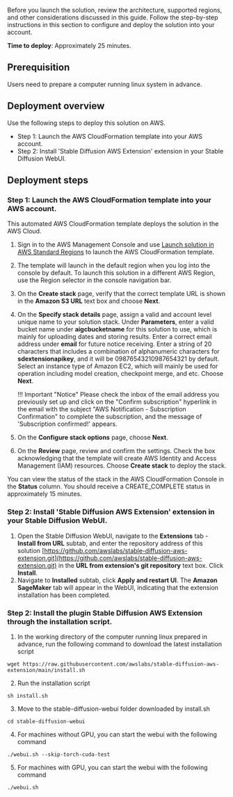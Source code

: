 Before you launch the solution, review the architecture, supported regions, and other considerations discussed in this guide. Follow the step-by-step instructions in this section to configure and deploy the solution into your account.

**Time to deploy**: Approximately 25 minutes.

## Prerequisition
Users need to prepare a computer running linux system in advance.


## Deployment overview

Use the following steps to deploy this solution on AWS. 

- Step 1: Launch the AWS CloudFormation template into your AWS account.
- Step 2: Install 'Stable Diffusion AWS Extension' extension in your Stable Diffusion WebUI. 


## Deployment steps

### Step 1: Launch the AWS CloudFormation template into your AWS account.
This automated AWS CloudFormation template deploys the solution in the AWS Cloud.

1. Sign in to the AWS Management Console and use [Launch solution in AWS Standard Regions](https://console.aws.amazon.com/cloudformation/home?#/stacks/create/template?stackName=stable-diffusion-aws&templateURL=https://aws-gcr-solutions.s3.amazonaws.com/stable-diffusion-aws-extension-github-mainline/latest/custom-domain/Stable-diffusion-aws-extension-middleware-stack.template.json) to launch the AWS CloudFormation template.   
2. The template will launch in the default region when you log into the console by default. To launch this solution in a different AWS Region, use the Region selector in the console navigation bar.
3. On the **Create stack** page, verify that the correct template URL is shown in the **Amazon S3 URL** text box and choose **Next**.
4. On the **Specify stack details** page, assign a valid and account level unique name to your solution stack. Under **Parameters**, enter a valid bucket name under **aigcbucketname** for this solution to use, which is mainly for uploading dates and storing results. Enter a correct email address under **email** for future notice receiving. Enter a string of 20 characters that includes a combination of alphanumeric characters for **sdextensionapikey**, and it will be 09876543210987654321 by default. Select an instance type of Amazon EC2, which will mainly be used for operation including model creation, checkpoint merge, and etc. Choose **Next**.

    !!! Important "Notice" 
        Please check the inbox of the email address you previously set up and click on the "Confirm subscription" hyperlink in the email with the subject "AWS Notification - Subscription Confirmation" to complete the subscription, and the message of 'Subscription confirmed!' appears.

5. On the **Configure stack options** page, choose **Next**.
6. On the **Review** page, review and confirm the settings. Check the box acknowledging that the template will create AWS Identity and Access Management (IAM) resources. Choose **Create stack** to deploy the stack.

You can view the status of the stack in the AWS CloudFormation Console in the **Status** column. You should receive a CREATE_COMPLETE status in approximately 15 minutes.

### Step 2: Install 'Stable Diffusion AWS Extension' extension in your Stable Diffusion WebUI. 
1. Open the Stable Diffusion WebUI, navigate to the **Extensions** tab - **Install from URL** subtab, and enter the repository address of this solution [https://github.com/awslabs/stable-diffusion-aws-extension.git](https://github.com/awslabs/stable-diffusion-aws-extension.git) in the **URL from extension's git repository** text box. Click **Install**.
2. Navigate to **Installed** subtab, click **Apply and restart UI**. The **Amazon SageMaker** tab will appear in the WebUI, indicating that the extension installation has been completed.

### Step 2: Install the plugin Stable Diffusion AWS Extension through the installation script.
1. In the working directory of the computer running linux prepared in advance, run the following command to download the latest installation script
```
wget https://raw.githubusercontent.com/awslabs/stable-diffusion-aws-extension/main/install.sh
```
2. Run the installation script
```
sh install.sh
```
3. Move to the stable-diffusion-webui folder downloaded by install.sh
```
cd stable-diffusion-webui
```
4. For machines without GPU, you can start the webui with the following command
```
./webui.sh --skip-torch-cuda-test
```
5. For machines with GPU, you can start the webui with the following command
```
./webui.sh
```

<!-- ## Future step
After successful stack creation, you can find relevant information in the **Outputs** tab of AWS CloudFormation. -->

